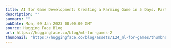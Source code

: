 ```yaml
---
title: AI for Game Development: Creating a Farming Game in 5 Days. Part 2
description: ""
summary: ""
pubDate: Mon, 09 Jan 2023 00:00:00 GMT
source: Hugging Face Blog
url: https://huggingface.co/blog/ml-for-games-2
thumbnail: "https://huggingface.co/blog/assets/124_ml-for-games/thumbnail2.png"
---
```


